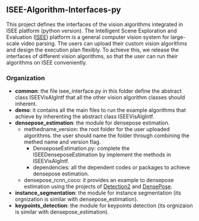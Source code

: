 ## ISEE-Algorithm-Interfaces-py

This project defines the interfaces of the vision algorithms integrated in 
ISEE platform (python version).
The Intelligent Scene Exploration and Evaluation 
([ISEE](https://ieeexplore.ieee.org/document/8734005)) platform is a general
computer vision system for large-scale video parsing. The users can upload
their custom vision algorithms and design the execution plan flexibly. To
achieve this, we release the interfaces of different vision algorithms, so
that the user can run their algorithms on ISEE conveniently.

### Organization

* **common**: the file isee_interface.py in this folder define the abstract 
class ISEEVisAlgIntf that all the other vision algorithm classes should
inherent.
* **demo**: it contains all the main files to run the example algorithms that
achieve by inherenting the abstract class ISEEVisAlgIntf.
* **densepose_estimation**: the module for densepose estimation.
  + methedname_version: the root folder for the user uploaded algorithms.
  the user should name the folder through combining the methed name and
  version flag.
    - DenseposeEstimation.py: complete the ISEEDenseposeEstimation by
    implement the methods in ISEEVisAlgIntf.
    - dependencies: all the dependent codes or packages to achieve densepose
    estimation.
  + densepose_rcnn_coco: it provides an example to densepose estimation using
  the projects of [Detection2](https://github.com/facebookresearch/detectron2)
  and [DensePose](https://github.com/facebookresearch/detectron2/tree/master/projects/DensePose).
* **instance_segmentation**: the module for instance segmentation (its orgnization
  is similar with densepose_estimation).
* **keypoints_detection**: the module for keypoints detection (its orgnizaion is
  similar with densepose_estimation).
